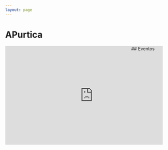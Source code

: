 ```yaml
---
layout: page
---
```


# APurtica


 <div style="width: 100%; overflow: hidden;">
     <div style="width: 80%; float: left;"> 
        <iframe width="560" height="315" src="https://www.youtube.com/embed/zem_zMu53UM" title="YouTube video player" frameborder="0" allow="accelerometer; autoplay; clipboard-write; encrypted-media; gyroscope; picture-in-picture" allowfullscreen></iframe>
     </div>
     <div markdown="1" style="margin-left: 80%;">
      ## Eventos
     </div>
</div>

